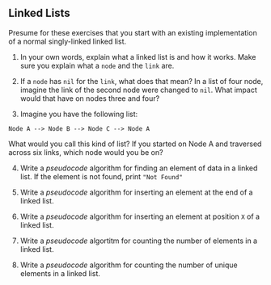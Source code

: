 ## Linked Lists

 Presume for these exercises that you start with an existing implementation of a normal singly-linked linked list.

1. In your own words, explain what a linked list is and how it works. Make sure you explain what a `node` and the `link` are.

2. If a `node` has `nil` for the `link`, what does that mean? In a list of four node, imagine the link of the second node were changed to `nil`. What impact would that have on nodes three and four?

3. Imagine you have the following list:

```
Node A --> Node B --> Node C --> Node A
```

What would you call this kind of list? If you started on Node A and traversed across six links, which node would you be on?

4. Write a *pseudocode* algorithm for finding an element of data in a linked list. If the element is not found, print `"Not Found"`

5. Write a *pseudocode* algorithm for inserting an element at the end of a linked list.

6. Write a *pseudocode* algorithm for inserting an element at position `X` of a linked list.

7. Write a *pseudocode* algortitm for counting the number of elements in a linked list.

8. Write a *pseudocode* algorithm for counting the number of unique elements in a linked list.
